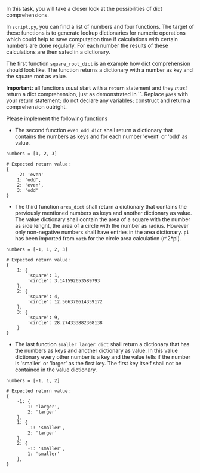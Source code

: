 In this task, you will take a closer look at the possibilities of dict comprehensions.

In `script.py`, you can find a list of numbers and four functions. The target of these functions is to generate lookup dictionaries for numeric operations which could help to save computation time if calculations with certain numbers are done regularly. For each number the results of these calculations are then safed in a dictionary. 

The first function `square_root_dict` is an example how dict comprehension should look like. The function returns a dictionary with a number as key and the square root as value. 

**Important:** all functions *must* start with a `return` statement and they *must* return a dict comprehension, just as demonstrated in ``. Replace `pass` with your return statement; do not declare any variables; construct and return a comprehension outright.

Please implement the following functions 

* The second function `even_odd_dict` shall return a dictionary that contains the numbers as keys and for each number 'event' or 'odd' as value. 

```
numbers = [1, 2, 3]

# Expected return value:
{
    -2: 'even'
    1: 'odd',
    2: 'even',
    3: 'odd'
}
```

* The third function `area_dict` shall return a dictionary that contains the previously mentioned numbers as keys and another dictionary as value. The value dictionary shall contain the area of a square with the number as side lenght, the area of a circle with the number as radius. However only non-negative numbers shall have entries in the area dictionary. `pi` has been imported from `math` for the circle area calculation (r^2*pi).

```
numbers = [-1, 1, 2, 3]

# Expected return value:
{
    1: {
        'square': 1,
        'circle': 3.141592653589793
    },
    2: {
        'square': 4,
        'circle': 12.566370614359172
    },
    3: {
        'square': 9,
        'circle': 28.274333882308138
    }
}
```

* The last function `smaller_larger_dict` shall return a dictionary that has the numbers as keys and another dictionary as value. In this value dictionary every other number is a key and the value tells if the number is 'smaller' or 'larger' as the first key. The first key itself shall not be contained in the value dictionary.

```
numbers = [-1, 1, 2]

# Expected return value:
{
    -1: {
        1: 'larger',
        2: 'larger'
    },
    1: {
        -1: 'smaller',
        2: 'larger'
    },
    2: {
        -1: 'smaller',
        1: 'smaller'
    },
}
```
